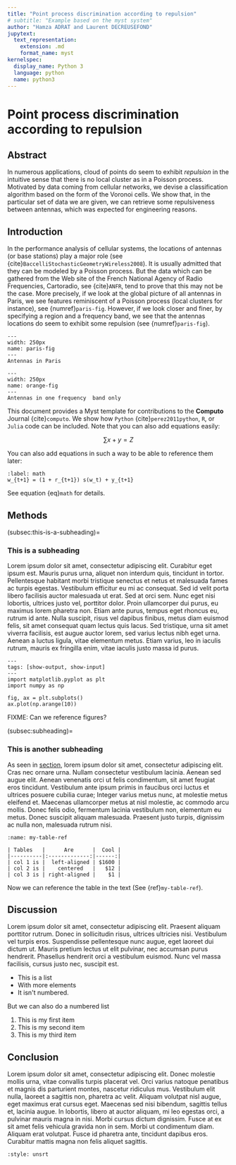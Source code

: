 ```yaml
---
title: "Point process discrimination according to repulsion"
# subtitle: "Example based on the myst system"
author: "Hamza ADRAT and Laurent DECREUSEFOND"
jupytext:
  text_representation:
    extension: .md
    format_name: myst
kernelspec:
  display_name: Python 3
  language: python
  name: python3
---
```


# Point process discrimination according to repulsion

## Abstract
In numerous applications, cloud of points do seem to exhibit *repulsion* in the intuitive sense that there is no local cluster as in a Poisson process. Motivated by data coming from cellular networks, we devise a classification algorithm based on the form of the Voronoi cells. We show that, in the particular set of data we are given, we can retrieve some repulsiveness between antennas, which was expected for engineering reasons.

## Introduction
In the performance analysis of cellular systems, the locations of antennas (or base stations) play a major role (see {cite}`BaccelliStochasticGeometryWireless2008`). It is usually admitted that they can be modeled by a Poisson process. But the data which can be gathered from the Web site of the French National Agency of Radio Frequencies, Cartoradio, see {cite}`ANFR`, tend to prove that this may not be the case. More precisely, if we look at the global picture of all antennas in Paris, we see features reminiscent of a Poisson process (local clusters for instance), see {numref}`paris-fig`. However, if we look closer and finer, by specifying a region and a frequency band, we see that the antennas locations do seem to exhibit some repulsion (see {numref}`paris-fig`).

```{figure} ..my-repo/paris.pdf
---
width: 250px
name: paris-fig
---
Antennas in Paris
```

```{figure} ..my-repo/orange.pdf
---
width: 250px
name: orange-fig
---
Antennas in one frequency  band only
```

This document provides a Myst template for contributions to the **Computo**
Journal {cite}`computo`. We show how `Python` {cite}`perez2011python`, `R`, or `Julia` code can be included.
Note that you can also add equations easily:

$$
\sum x + y = Z
$$

You can also add equations in such a way to be able to reference them later:

```{math}
:label: math
w_{t+1} = (1 + r_{t+1}) s(w_t) + y_{t+1}
```

See equation {eq}`math` for details.

## Methods


(subsec:this-is-a-subheading)=
### This is a subheading

Lorem ipsum dolor sit amet, consectetur adipiscing elit. Curabitur eget ipsum
est. Mauris purus urna, aliquet non interdum quis, tincidunt in tortor.
Pellentesque habitant morbi tristique senectus et netus et malesuada fames ac
turpis egestas. Vestibulum efficitur eu mi ac consequat. Sed id velit porta
libero facilisis auctor malesuada ut erat. Sed at orci sem. Nunc eget nisi
lobortis, ultrices justo vel, porttitor dolor. Proin ullamcorper dui purus, eu
maximus lorem pharetra non. Etiam ante purus, tempus eget rhoncus eu, rutrum
id ante. Nulla suscipit, risus vel dapibus finibus, metus diam euismod felis,
sit amet consequat quam lectus quis lacus. Sed tristique, urna sit amet
viverra facilisis, est augue auctor lorem, sed varius lectus nibh eget urna.
Aenean a luctus ligula, vitae elementum metus. Etiam varius, leo in iaculis
rutrum, mauris ex fringilla enim, vitae iaculis justo massa id purus. 

```{code-cell} python3
---
tags: [show-output, show-input]
---
import matplotlib.pyplot as plt
import numpy as np

fig, ax = plt.subplots()
ax.plot(np.arange(10))
```

FIXME: Can we reference figures?

(subsec:subheading)=
### This is another subheading

As seen in [section](subsec:this-is-a-subheading), lorem ipsum dolor sit amet,
consectetur adipiscing elit. Cras nec ornare urna. Nullam consectetur
vestibulum lacinia. Aenean sed augue elit. Aenean venenatis orci ut felis
condimentum, sit amet feugiat eros tincidunt. Vestibulum ante ipsum primis in
faucibus orci luctus et ultrices posuere cubilia curae; Integer varius metus
nunc, at molestie metus eleifend et. Maecenas ullamcorper metus at nisl
molestie, ac commodo arcu mollis. Donec felis odio, fermentum lacinia
vestibulum non, elementum eu metus. Donec suscipit aliquam malesuada. Praesent
justo turpis, dignissim ac nulla non, malesuada rutrum nisi.

```{table} My table title
:name: my-table-ref

| Tables   |      Are      |  Cool |
|----------|:-------------:|------:|
| col 1 is |  left-aligned | $1600 |
| col 2 is |    centered   |   $12 |
| col 3 is | right-aligned |    $1 |
```

Now we can reference the table in the text (See {ref}`my-table-ref`).


## Discussion

Lorem ipsum dolor sit amet, consectetur adipiscing elit. Praesent aliquam
porttitor rutrum. Donec in sollicitudin risus, ultrices ultricies nisi.
Vestibulum vel turpis eros. Suspendisse pellentesque nunc augue, eget laoreet
dui dictum ut. Mauris pretium lectus ut elit pulvinar, nec accumsan purus
hendrerit. Phasellus hendrerit orci a vestibulum euismod. Nunc vel massa
facilisis, cursus justo nec, suscipit est. 

- This is a list
- With more elements
- It isn't numbered.

But we can also do a numbered list

1. This is my first item
2. This is my second item
3. This is my third item

## Conclusion

Lorem ipsum dolor sit amet, consectetur adipiscing elit. Donec molestie mollis
urna, vitae convallis turpis placerat vel. Orci varius natoque penatibus et
magnis dis parturient montes, nascetur ridiculus mus. Vestibulum elit nulla,
laoreet a sagittis non, pharetra ac velit. Aliquam volutpat nisl augue, eget
maximus erat cursus eget. Maecenas sed nisi bibendum, sagittis tellus et,
lacinia augue. In lobortis, libero at auctor aliquam, mi leo egestas orci, a
pulvinar mauris magna in nisi. Morbi cursus dictum dignissim. Fusce at ex sit
amet felis vehicula gravida non in sem. Morbi ut condimentum diam. Aliquam
erat volutpat. Fusce id pharetra ante, tincidunt dapibus eros. Curabitur
mattis magna non felis aliquet sagittis. 

```{bibliography}
:style: unsrt
```
